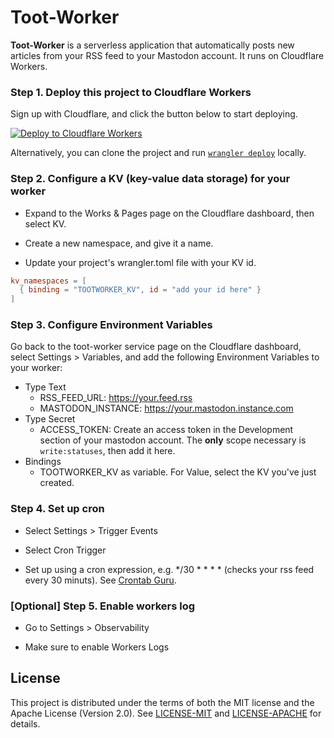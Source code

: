 # Toot-Worker

**Toot-Worker** is a serverless application that automatically posts new articles from your RSS feed to your Mastodon account. It runs on Cloudflare Workers.


### Step 1. Deploy this project to Cloudflare Workers

Sign up with Cloudflare, and click the button below to start deploying.

[![Deploy to Cloudflare Workers](https://deploy.workers.cloudflare.com/button)](https://deploy.workers.cloudflare.com/?url=https://github.com/a-franca/toot-worker)

Alternatively, you can clone the project and run [`wrangler deploy`](https://developers.cloudflare.com/workers/wrangler/commands/#deploy) locally.

### Step 2. Configure a KV (key-value data storage) for your worker

* Expand to the Works & Pages page on the Cloudflare dashboard, then select KV.

* Create a new namespace, and give it a name.

* Update your project's wrangler.toml file with your KV id.

```toml
kv_namespaces = [
  { binding = "TOOTWORKER_KV", id = "add your id here" }
]
```

### Step 3. Configure Environment Variables

Go back to the toot-worker service page on the Cloudflare dashboard, select Settings > Variables, and add the following Environment Variables to your worker:

* Type Text
    * RSS_FEED_URL: https://your.feed.rss
    * MASTODON_INSTANCE: https://your.mastodon.instance.com
* Type Secret
    * ACCESS_TOKEN: Create an access token in the Development section of your mastodon account. The **only** scope necessary is `write:statuses`, then add it here.
* Bindings
    * TOOTWORKER_KV as variable. For Value, select the KV you've just created.

### Step 4. Set up cron

* Select Settings > Trigger Events

* Select Cron Trigger

* Set up using a cron expression, e.g. */30 * * * * (checks your rss feed every 30 minuts). See [Crontab Guru](https://crontab.guru/#*/30_*_*_*_*).

### [Optional] Step 5. Enable workers log

* Go to Settings > Observability

* Make sure to enable Workers Logs


## License

This project is distributed under the terms of both the MIT license and the Apache License (Version 2.0). See [LICENSE-MIT](https://github.com/a-franca/toot-worker/blob/main/LICENSE-MIT) and [LICENSE-APACHE](https://github.com/a-franca/toot-worker/blob/main/LICENSE-APACHE) for details.